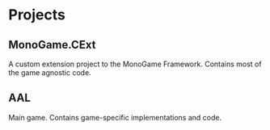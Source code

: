 # Projects

## MonoGame.CExt
A custom extension project to the MonoGame Framework. Contains most of the game agnostic code.

## AAL
Main game. Contains game-specific implementations and code.


